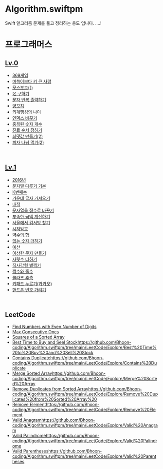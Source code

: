 # Algorithm.swiftpm
Swift 알고리즘 문제를 풀고 정리하는 용도 입니다.
....!
# 프로그래머스

## [Lv.0](https://github.com/Bhoon-coding/Algorithm.swiftpm/tree/main/Programmers/Lv.0)

- [369게임](https://github.com/Bhoon-coding/Algorithm.swiftpm/tree/main/Programmers/Lv.0/369%EA%B2%8C%EC%9E%84)
- [머쓱이보다 키 큰 사람](https://github.com/Bhoon-coding/Algorithm.swiftpm/tree/main/Programmers/Lv.0/%EB%A8%B8%EC%93%B1%EC%9D%B4%EB%B3%B4%EB%8B%A4%20%ED%82%A4%20%ED%81%B0%20%EC%82%AC%EB%9E%8C)
- [모스부호(1)](https://github.com/Bhoon-coding/Algorithm.swiftpm/tree/main/Programmers/Lv.0/%EB%AA%A8%EC%8A%A4%EB%B6%80%ED%98%B8(1))
- [몫 구하기](https://github.com/Bhoon-coding/Algorithm.swiftpm/tree/main/Programmers/Lv.0/%EB%AA%AB%20%EA%B5%AC%ED%95%98%EA%B8%B0)
- [문자 반복 출력하기](https://github.com/Bhoon-coding/Algorithm.swiftpm/tree/main/Programmers/Lv.0/%EB%AC%B8%EC%9E%90%20%EB%B0%98%EB%B3%B5%20%EC%B6%9C%EB%A0%A5%ED%95%98%EA%B8%B0)
- [양꼬치](https://github.com/Bhoon-coding/Algorithm.swiftpm/tree/main/Programmers/Lv.0/%EC%96%91%EA%BC%AC%EC%B9%98)
- [외계행성의 나이](https://github.com/Bhoon-coding/Algorithm.swiftpm/tree/main/Programmers/Lv.0/%EC%99%B8%EA%B3%84%ED%96%89%EC%84%B1%EC%9D%98%20%EB%82%98%EC%9D%B4)
- [인덱스 바꾸기](https://github.com/Bhoon-coding/Algorithm.swiftpm/tree/main/Programmers/Lv.0/%EC%9D%B8%EB%8D%B1%EC%8A%A4%20%EB%B0%94%EA%BE%B8%EA%B8%B0)
- [중복된 숫자 개수](https://github.com/Bhoon-coding/Algorithm.swiftpm/tree/main/Programmers/Lv.0/%EC%A4%91%EB%B3%B5%EB%90%9C%20%EC%88%AB%EC%9E%90%20%EA%B0%9C%EC%88%98)
- [진료 순서 정하기](https://github.com/Bhoon-coding/Algorithm.swiftpm/tree/main/Programmers/Lv.0/%EC%A7%84%EB%A3%8C%20%EC%88%9C%EC%84%9C%20%EC%A0%95%ED%95%98%EA%B8%B0)
- [최댓값 만들기(2)](https://github.com/Bhoon-coding/Algorithm.swiftpm/tree/main/Programmers/Lv.0/%EC%B5%9C%EB%8C%93%EA%B0%92%20%EB%A7%8C%EB%93%A4%EA%B8%B0(2))
- [피자 나눠 먹기(2)](https://github.com/Bhoon-coding/Algorithm.swiftpm/tree/main/Programmers/Lv.0/%ED%94%BC%EC%9E%90%20%EB%82%98%EB%88%A0%20%EB%A8%B9%EA%B8%B0(2))

<br>

## [Lv.1](https://github.com/Bhoon-coding/Algorithm.swiftpm/tree/main/Programmers/Lv.1)

- [2016년](https://github.com/Bhoon-coding/Algorithm.swiftpm/tree/main/Programmers/Lv.1/2016%EB%85%84)
- [문자열 다루기 기본](https://github.com/Bhoon-coding/Algorithm.swiftpm/blob/main/Programmers/Lv.1/%EB%AC%B8%EC%9E%90%EC%97%B4%20%EB%8B%A4%EB%A3%A8%EA%B8%B0%20%EA%B8%B0%EB%B3%B8/README.md)
- [K번째수](https://github.com/Bhoon-coding/Algorithm.swiftpm/tree/main/Programmers/Lv.1/K%EB%B2%88%EC%A7%B8%EC%88%98/MyPlayground.playground)
- [가운데 글자 가져오기](https://github.com/Bhoon-coding/Algorithm.swiftpm/tree/main/Programmers/Lv.1/%EA%B0%80%EC%9A%B4%EB%8D%B0%20%EA%B8%80%EC%9E%90%20%EA%B0%80%EC%A0%B8%EC%98%A4%EA%B8%B0)
- [내적](https://github.com/Bhoon-coding/Algorithm.swiftpm/tree/main/Programmers/Lv.1/%EB%82%B4%EC%A0%81)
- [문자열을 정수로 바꾸기](https://github.com/Bhoon-coding/Algorithm.swiftpm/tree/main/Programmers/Lv.1/%EB%AC%B8%EC%9E%90%EC%97%B4%EC%9D%84%20%EC%A0%95%EC%88%98%EB%A1%9C%20%EB%B0%94%EA%BE%B8%EA%B8%B0)
- [부족한 금액 계산하기](https://github.com/Bhoon-coding/Algorithm.swiftpm/tree/main/Programmers/Lv.1/%EB%B6%80%EC%A1%B1%ED%95%9C%20%EA%B8%88%EC%95%A1%20%EA%B3%84%EC%82%B0%ED%95%98%EA%B8%B0/MyPlayground.playground)
- [서울에서 김서방 찾기](https://github.com/Bhoon-coding/Algorithm.swiftpm/tree/main/Programmers/Lv.1/%EC%84%9C%EC%9A%B8%EC%97%90%EC%84%9C%20%EA%B9%80%EC%84%9C%EB%B0%A9%20%EC%B0%BE%EA%B8%B0)
- [시저암호](https://github.com/Bhoon-coding/Algorithm.swiftpm/tree/main/Programmers/Lv.1/%EC%8B%9C%EC%A0%80%EC%95%94%ED%98%B8)
- [약수의 합](https://github.com/Bhoon-coding/Algorithm.swiftpm/tree/main/Programmers/Lv.1/%EC%95%BD%EC%88%98%EC%9D%98%20%ED%95%A9)
- [없는 숫자 더하기](https://github.com/Bhoon-coding/Algorithm.swiftpm/tree/main/Programmers/Lv.1#:~:text=5%20months%20ago-,%EC%97%86%EB%8A%94%20%EC%88%AB%EC%9E%90%20%EB%8D%94%ED%95%98%EA%B8%B0,-Update%20README.md)
- [예산](https://github.com/Bhoon-coding/Algorithm.swiftpm/blob/main/Programmers/Lv.1/%EC%98%88%EC%82%B0/MyPlayground.playground/Contents.swift)
- [이상한 문자 만들기](https://github.com/Bhoon-coding/Algorithm.swiftpm/tree/main/Programmers/Lv.1/%EC%9D%B4%EC%83%81%ED%95%9C%20%EB%AC%B8%EC%9E%90%20%EB%A7%8C%EB%93%A4%EA%B8%B0)
- [자릿수 더하기](https://github.com/Bhoon-coding/Algorithm.swiftpm/tree/main/Programmers/Lv.1/%EC%9E%90%EB%A6%BF%EC%88%98%20%EB%8D%94%ED%95%98%EA%B8%B0)
- [직사각형 별찍기](https://github.com/Bhoon-coding/Algorithm.swiftpm/tree/main/Programmers/Lv.1/%EC%A7%81%EC%82%AC%EA%B0%81%ED%98%95%20%EB%B3%84%EC%B0%8D%EA%B8%B0/MyPlayground.playground)
- [짝수와 홀수](https://github.com/Bhoon-coding/Algorithm.swiftpm/tree/main/Programmers/Lv.1/%EC%A7%9D%EC%88%98%EC%99%80%20%ED%99%80%EC%88%98/MyPlayground.playground)
- [콜라츠 추측](https://github.com/Bhoon-coding/Algorithm.swiftpm/tree/main/Programmers/Lv.1/%EC%BD%9C%EB%9D%BC%EC%B8%A0%20%EC%B6%94%EC%B8%A1)
- [키패드 누르기(카카오)](https://github.com/Bhoon-coding/Algorithm.swiftpm/tree/main/Programmers/Lv.1/%ED%82%A4%ED%8C%A8%EB%93%9C%20%EB%88%84%EB%A5%B4%EA%B8%B0%20(%EC%B9%B4%EC%B9%B4%EC%98%A4))
- [핸드폰 번호 가리기](https://github.com/Bhoon-coding/Algorithm.swiftpm/tree/main/Programmers/Lv.1/%ED%95%B8%EB%93%9C%ED%8F%B0%20%EB%B2%88%ED%98%B8%20%EA%B0%80%EB%A6%AC%EA%B8%B0)

<br>

## LeetCode

- [Find Numbers with Even Number of Digits](https://github.com/Bhoon-coding/Algorithm.swiftpm/tree/main/LeetCode/Explore/Find%20Numbers%20with%20Even%20Number%20of%20Digits)
- [Max Consecutive Ones](https://github.com/Bhoon-coding/Algorithm.swiftpm/tree/main/LeetCode/Explore/Max%20Consecutive%20Ones)
- [Squares of a Sorted Array](https://github.com/Bhoon-coding/Algorithm.swiftpm/tree/main/LeetCode/Explore/Squares%20of%20a%20Sorted%20Array)
- [Best Time to Buy and Seel Stock](https://github.com/Bhoon-coding/Algorithm.swiftpm/tree/main/LeetCode/Explore/Best%20Time%20to%20Buy%20and%20Sell%20Stock)https://github.com/Bhoon-coding/Algorithm.swiftpm/tree/main/LeetCode/Explore/Best%20Time%20to%20Buy%20and%20Sell%20Stock
- [Contains Duplicate](https://github.com/Bhoon-coding/Algorithm.swiftpm/tree/main/LeetCode/Explore/Contains%20Duplicate)https://github.com/Bhoon-coding/Algorithm.swiftpm/tree/main/LeetCode/Explore/Contains%20Duplicate
- [Merge Sorted Array](https://github.com/Bhoon-coding/Algorithm.swiftpm/tree/main/LeetCode/Explore/Merge%20Sorted%20Array)https://github.com/Bhoon-coding/Algorithm.swiftpm/tree/main/LeetCode/Explore/Merge%20Sorted%20Array
- [Remove Duplicates from Sorted Array](https://github.com/Bhoon-coding/Algorithm.swiftpm/tree/main/LeetCode/Explore/Remove%20Duplicates%20from%20Sorted%20Array%20)https://github.com/Bhoon-coding/Algorithm.swiftpm/tree/main/LeetCode/Explore/Remove%20Duplicates%20from%20Sorted%20Array%20
- [Remove Element](https://github.com/Bhoon-coding/Algorithm.swiftpm/tree/main/LeetCode/Explore/Remove%20Element)https://github.com/Bhoon-coding/Algorithm.swiftpm/tree/main/LeetCode/Explore/Remove%20Element
- [Valid Anagram](https://github.com/Bhoon-coding/Algorithm.swiftpm/tree/main/LeetCode/Explore/Valid%20Anagram)https://github.com/Bhoon-coding/Algorithm.swiftpm/tree/main/LeetCode/Explore/Valid%20Anagram
- [Valid Palindrome](https://github.com/Bhoon-coding/Algorithm.swiftpm/tree/main/LeetCode/Explore/Valid%20Palindrome)https://github.com/Bhoon-coding/Algorithm.swiftpm/tree/main/LeetCode/Explore/Valid%20Palindrome
- [Valid Parentheses](https://github.com/Bhoon-coding/Algorithm.swiftpm/tree/main/LeetCode/Explore/Valid%20Parentheses)https://github.com/Bhoon-coding/Algorithm.swiftpm/tree/main/LeetCode/Explore/Valid%20Parentheses
